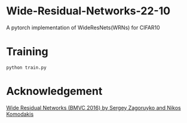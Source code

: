 # Wide-Residual-Networks-22-10
A pytorch implementation of WideResNets(WRNs) for CIFAR10  
# Training
`python train.py`
# Acknowledgement
[Wide Residual Networks (BMVC 2016) by Sergey Zagoruyko and Nikos Komodakis](https://arxiv.org/abs/1605.07146)
